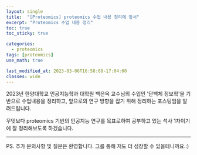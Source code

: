```yaml
---
layout: single
title:  "[Proteomics] proteomics 수업 내용 정리에 앞서"
excerpt: "Proteomics 수업 내용 정리"
toc: true
toc_sticky: true

categories:
  - proteomics
tags: [proteomics]
use_math: true

last_modified_at: 2023-03-06T16:58:08-17:04:00
classes: wide
---
```


2023년 한양대학교 인공지능학과 대학원 백은옥 교수님의 수업인 '단백체 정보학'을 기반으로 수업내용을 정리하고, 앞으로의 연구 방향을 잡기 위해 정리하는 포스팅임을 알려드립니다.

무엇보다 proteomics 기반의 인공지능 연구를 목표로하여 공부하고 있는 석사 1차이기에 잘 정리해보도록 하겠습니다.

---
PS. 추가 문의사항 및 질문은 환영합니다. 그를 통해 저도 더 성장할 수 있을테니까요.:)
